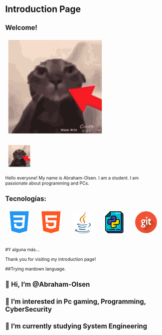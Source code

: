 # Introduction Page

## Welcome!


<img width="300px" 
    height="300px" 
    style="margin: 10px"
    src="assets/thiscat.gif"> &nbsp;

<img width="70px" 
    height="70px" 
    style="margin: 10px"
    src="assets/thiscat.gif"> &nbsp;
    
    
Hello everyone! My name is Abraham-Olsen. I am a student. I am passionate about programming and PCs.


## Tecnologías:
<img width="70px" 
    height="70px" 
    style="margin: 10px"
    src="assets/css-3.png"> &nbsp;
<img width="70px" 
    height="70px" 
    style="margin: 10px"
    src="assets/html-5.png"> &nbsp;
 <img width="70px" 
    height="70px" 
    style="margin: 10px"
    src="assets/java.png"> &nbsp;
 <img width="70px" 
    height="70px" 
    style="margin: 10px"
    src="assets/python.png"> &nbsp;
  <img width="70px" 
    height="70px" 
    style="margin: 10px"
    src="assets/git.png"> &nbsp;

#Y alguna más...



Thank you for visiting my introduction page!

##Trying mardown language.

## 👋 Hi, I’m @Abraham-Olsen
## 👀 I’m interested in Pc gaming, Programming, CyberSecurity 
## 🌱 I’m currently studying System Engineering


<!---
Abraham-Olsen/Abraham-Olsen is a ✨ special ✨ repository because its `README.md` (this file) appears on your GitHub profile.
You can click the Preview link to take a look at your changes.
--->
